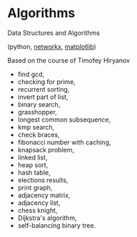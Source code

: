 # Algorithms

Data Structures and Algorithms

(python, [networkx](https://networkx.org/), [matplotlib](https://matplotlib.org/))

Based on the course of Timofey Hiryanov

- find gcd,
- checking for prime,
- recurrent sorting,
- invert part of list,
- binary search,
- grasshopper,
- longest common subsequence,
- kmp search,
- check braces,
- fibonacci number with caching,
- knapsack problem,
- linked list,
- heap sort,
- hash table, 
- elections results,
- print graph,
- adjacency matrix,
- adjacency list,
- chess knight,
- Dijkstra's algorithm,
- self-balancing binary tree.
